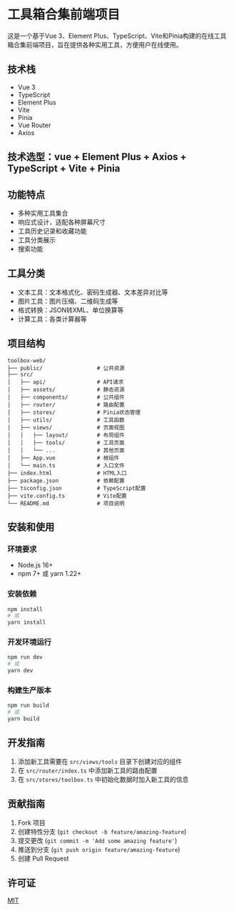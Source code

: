 # 工具箱合集前端项目

这是一个基于Vue 3、Element Plus、TypeScript、Vite和Pinia构建的在线工具箱合集前端项目，旨在提供各种实用工具，方便用户在线使用。

## 技术栈

- Vue 3
- TypeScript
- Element Plus
- Vite
- Pinia
- Vue Router
- Axios

## 技术选型：vue + Element Plus + Axios + TypeScript + Vite + Pinia

## 功能特点

- 多种实用工具集合
- 响应式设计，适配各种屏幕尺寸
- 工具历史记录和收藏功能
- 工具分类展示
- 搜索功能

## 工具分类

- 文本工具：文本格式化、密码生成器、文本差异对比等
- 图片工具：图片压缩、二维码生成等
- 格式转换：JSON转XML、单位换算等
- 计算工具：各类计算器等

## 项目结构

```
toolbox-web/
├── public/                 # 公共资源
├── src/
│   ├── api/                # API请求
│   ├── assets/             # 静态资源
│   ├── components/         # 公共组件
│   ├── router/             # 路由配置
│   ├── stores/             # Pinia状态管理
│   ├── utils/              # 工具函数
│   ├── views/              # 页面视图
│   │   ├── layout/         # 布局组件
│   │   ├── tools/          # 工具页面
│   │   └── ...             # 其他页面
│   ├── App.vue             # 根组件
│   └── main.ts             # 入口文件
├── index.html              # HTML入口
├── package.json            # 依赖配置
├── tsconfig.json           # TypeScript配置
├── vite.config.ts          # Vite配置
└── README.md               # 项目说明
```

## 安装和使用

### 环境要求

- Node.js 16+
- npm 7+ 或 yarn 1.22+

### 安装依赖

```bash
npm install
# 或
yarn install
```

### 开发环境运行

```bash
npm run dev
# 或
yarn dev
```

### 构建生产版本

```bash
npm run build
# 或
yarn build
```

## 开发指南

1. 添加新工具需要在 `src/views/tools` 目录下创建对应的组件
2. 在 `src/router/index.ts` 中添加新工具的路由配置
3. 在 `src/stores/toolbox.ts` 中初始化数据时加入新工具的信息

## 贡献指南

1. Fork 项目
2. 创建特性分支 (`git checkout -b feature/amazing-feature`)
3. 提交更改 (`git commit -m 'Add some amazing feature'`)
4. 推送到分支 (`git push origin feature/amazing-feature`)
5. 创建 Pull Request

## 许可证

[MIT](LICENSE)
